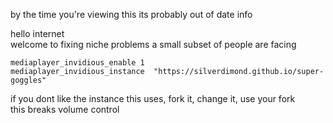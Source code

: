 by the time you're viewing this its probably out of date info

hello internet  
welcome to fixing niche problems a small subset of people are facing  

```
mediaplayer_invidious_enable 1
mediaplayer_invidious_instance  "https://silverdimond.github.io/super-goggles"
```

if you dont like the instance this uses, fork it, change it, use your fork   
this breaks volume control  
